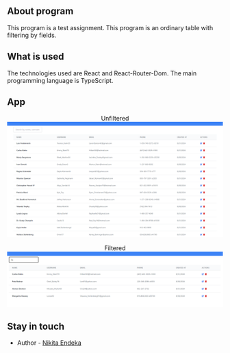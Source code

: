 ## About program
This program is a test assignment. This program is an ordinary table with filtering by fields.


## What is used
The technologies used are React and React-Router-Dom. The main programming language is TypeScript. 

## App 

<p align="center">
  Unfiltered
  <a href="" target="blank"><img src="./img/Normal.png" alt="Normal" /></a>
</p>

<p align="center">
  Filtered
  <a href="" target="blank"><img src="./img/Filtered.png" alt="Filtered" /></a>
</p>

## Stay in touch

- Author - [Nikita Endeka](https://www.linkedin.com/in/mykyta-endeka-66189625a/)